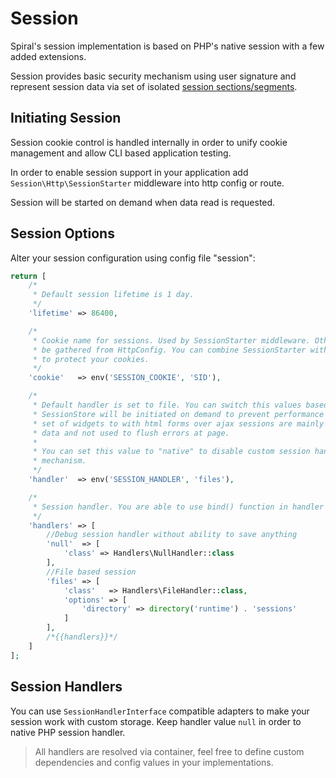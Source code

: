# Session
Spiral's session implementation is based on PHP's native session with a few added extensions.

Session provides basic security mechanism using user signature and represent session data via set of isolated [session sections/segments](/session/usage.md).
 
## Initiating Session
Session cookie control is handled internally in order to unify cookie management and allow CLI based application testing.

In order to enable session support in your application add `Session\Http\SessionStarter` middleware into http config or route.

Session will be started on demand when data read is requested.

## Session Options
Alter your session configuration using config file "session":

```php
return [
    /*
     * Default session lifetime is 1 day.
     */
    'lifetime' => 86400,

    /*
     * Cookie name for sessions. Used by SessionStarter middleware. Other cookies options will
     * be gathered from HttpConfig. You can combine SessionStarter with CookieManager in order
     * to protect your cookies.
     */
    'cookie'   => env('SESSION_COOKIE', 'SID'),

    /*
     * Default handler is set to file. You can switch this values based on your environments.
     * SessionStore will be initiated on demand to prevent performance issues. Since spiral provides
     * set of widgets to with html forms over ajax sessions are mainly used to store authorization
     * data and not used to flush errors at page.
     *
     * You can set this value to "native" to disable custom session handler and use default php
     * mechanism.
     */
    'handler'  => env('SESSION_HANDLER', 'files'),

    /*
     * Session handler. You are able to use bind() function in handler options.
     */
    'handlers' => [
        //Debug session handler without ability to save anything
        'null'  => [
            'class' => Handlers\NullHandler::class
        ],
        //File based session
        'files' => [
            'class'   => Handlers\FileHandler::class,
            'options' => [
                'directory' => directory('runtime') . 'sessions'
            ]
        ],
        /*{{handlers}}*/
    ]
];
```

## Session Handlers
You can use `SessionHandlerInterface` compatible adapters to make your session work with custom storage. Keep handler value `null` in order to native PHP session handler.

> All handlers are resolved via container, feel free to define custom dependencies and config values in your implementations.